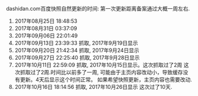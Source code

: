 dashidan.com百度快照自然更新的时间:
第一次更新距离备案通过大概一周左右.
1. 2017年08月25日 18:48:53
2. 2017年08月31日 03:37:09
3. 2017年09月06日 22:01:49
4. 2017年09月13日 23:39:33 抓取, 2017年9月19日显示
5. 2017年09月20日 21:42:34 抓取, 2017年9月24日显示
6. 2017年09月27日 22:25:40 抓取, 2017年9月28日显示
7. 2017年10月11日 22:59:09 抓取, 2017年10月15日显示。这次抓取过了2周
	这次抓取过了2周.时间比以前多了一周, 可能由于主页内容改动小，导致缓存没有更新。4天后显示这个时间正常。
	如果希望快照更新，主页内容也需要改动.
8. 2017年10月16日 18:14:56 抓取, 2017年10月26日显示
	这次过了10天.
